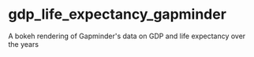# gdp_life_expectancy_gapminder
A bokeh rendering of Gapminder's data on GDP and life expectancy over the years
